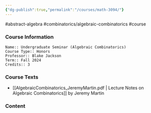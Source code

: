 ```yaml
---
{"dg-publish":true,"permalink":"/courses/math-3094/"}
---
```


 #abstract-algebra #combinatorics/algebraic-combinatorics  #course
### Course Information
```
Name:: Undergraduate Seminar (Algebraic Combinatorics)
Course Type:: Honors
Professor:: Blake Jackson
Term:: Fall 2024
Credits:: 3
```
### Course Texts
- [[AlgebraicCombinatorics_JeremyMartin.pdf \| Lecture Notes on Algebraic Combinatorics]] by Jeremy Martin
### Content
